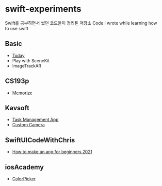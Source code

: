 # swift-experiments
Swift를 공부하면서 썼던 코드들이 정리된 저장소
Code I wrote while learning how to use swift

## Basic
- [Today](https://developer.apple.com/tutorials/app-dev-training/getting-started-with-today)
- Play with SceneKit
- ImageTrackAR

## CS193p
- [Memorize](https://www.youtube.com/watch?v=bqu6BquVi2M&pp=ugMICgJrbxABGAE%3D)

## Kavsoft
- [Task Management App](https://www.youtube.com/watch?v=nKHrsrmA4lM&t=945s)
- [Custom Camera](https://youtu.be/8hvaniprctk) 

## SwiftUICodeWithChris
- [How to make an app for beginners 2021](https://youtu.be/yOYnXoFvmj4)

## iosAcademy
- [ColorPicker](https://www.youtube.com/watch?v=Cw01pkK89_w&t=211s)
